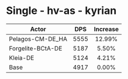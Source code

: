 # Single - hv-as - kyrian
| Actor | DPS | Increase |
|---|:---:|:---:|
|Pelagos-CM-DE_HA|5555|12.99%|
|Forgelite-BCtA-DE|5187|5.50%|
|Kleia-DE|5124|4.21%|
|Base|4917|0.00%|
